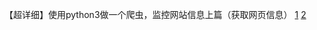 【超详细】使用python3做一个爬虫，监控网站信息上篇（获取网页信息）
[1](https://www.xiaoweigod.com/code/1609.html)
[2](https://www.xiaoweigod.com/code/1623.html)
